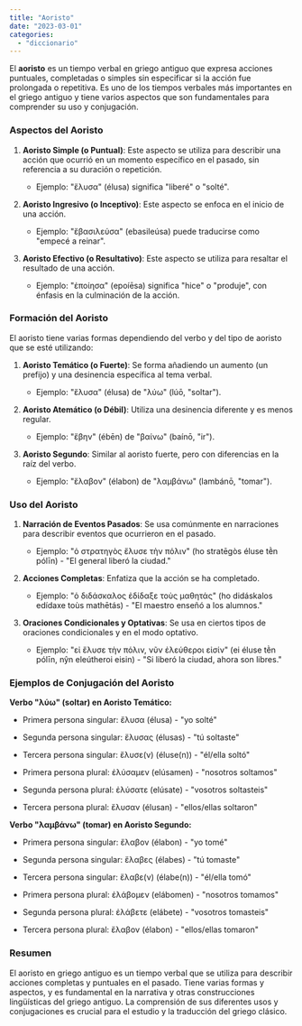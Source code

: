 ```yaml
---
title: "Aoristo"
date: "2023-03-01"
categories: 
  - "diccionario"
---
```


El **aoristo** es un tiempo verbal en griego antiguo que expresa acciones puntuales, completadas o simples sin especificar si la acción fue prolongada o repetitiva. Es uno de los tiempos verbales más importantes en el griego antiguo y tiene varios aspectos que son fundamentales para comprender su uso y conjugación.

### Aspectos del Aoristo

1. **Aoristo Simple (o Puntual)**: Este aspecto se utiliza para describir una acción que ocurrió en un momento específico en el pasado, sin referencia a su duración o repetición.
    - Ejemplo: "ἔλυσα" (élusa) significa "liberé" o "solté".

3. **Aoristo Ingresivo (o Inceptivo)**: Este aspecto se enfoca en el inicio de una acción.
    - Ejemplo: "ἔβασιλεύσα" (ebasileúsa) puede traducirse como "empecé a reinar".

5. **Aoristo Efectivo (o Resultativo)**: Este aspecto se utiliza para resaltar el resultado de una acción.
    - Ejemplo: "ἐποίησα" (epoíēsa) significa "hice" o "produje", con énfasis en la culminación de la acción.

### Formación del Aoristo

El aoristo tiene varias formas dependiendo del verbo y del tipo de aoristo que se esté utilizando:

1. **Aoristo Temático (o Fuerte)**: Se forma añadiendo un aumento (un prefijo) y una desinencia específica al tema verbal.
    - Ejemplo: "ἔλυσα" (élusa) de "λύω" (lúō, "soltar").

3. **Aoristo Atemático (o Débil)**: Utiliza una desinencia diferente y es menos regular.
    - Ejemplo: "ἔβην" (ébēn) de "βαίνω" (baínō, "ir").

5. **Aoristo Segundo**: Similar al aoristo fuerte, pero con diferencias en la raíz del verbo.
    - Ejemplo: "ἔλαβον" (élabon) de "λαμβάνω" (lambánō, "tomar").

### Uso del Aoristo

1. **Narración de Eventos Pasados**: Se usa comúnmente en narraciones para describir eventos que ocurrieron en el pasado.
    - Ejemplo: "ὁ στρατηγὸς ἔλυσε τὴν πόλιν" (ho stratēgòs éluse tḕn pólīn) - "El general liberó la ciudad."

3. **Acciones Completas**: Enfatiza que la acción se ha completado.
    - Ejemplo: "ὁ διδάσκαλος ἐδίδαξε τοὺς μαθητάς" (ho didáskalos edídaxe toùs mathētás) - "El maestro enseñó a los alumnos."

5. **Oraciones Condicionales y Optativas**: Se usa en ciertos tipos de oraciones condicionales y en el modo optativo.
    - Ejemplo: "εἰ ἔλυσε τὴν πόλιν, νῦν ἐλεύθεροι εἰσίν" (ei éluse tḕn pólīn, nŷn eleútheroi eisin) - "Si liberó la ciudad, ahora son libres."

### Ejemplos de Conjugación del Aoristo

**Verbo "λύω" (soltar) en Aoristo Temático:**

- Primera persona singular: ἔλυσα (élusa) - "yo solté"

- Segunda persona singular: ἔλυσας (élusas) - "tú soltaste"

- Tercera persona singular: ἔλυσε(ν) (éluse(n)) - "él/ella soltó"

- Primera persona plural: ἐλύσαμεν (elúsamen) - "nosotros soltamos"

- Segunda persona plural: ἐλύσατε (elúsate) - "vosotros soltasteis"

- Tercera persona plural: ἔλυσαν (élusan) - "ellos/ellas soltaron"

**Verbo "λαμβάνω" (tomar) en Aoristo Segundo:**

- Primera persona singular: ἔλαβον (élabon) - "yo tomé"

- Segunda persona singular: ἔλαβες (élabes) - "tú tomaste"

- Tercera persona singular: ἔλαβε(ν) (élabe(n)) - "él/ella tomó"

- Primera persona plural: ἐλάβομεν (elábomen) - "nosotros tomamos"

- Segunda persona plural: ἐλάβετε (elábete) - "vosotros tomasteis"

- Tercera persona plural: ἔλαβον (élabon) - "ellos/ellas tomaron"

### Resumen

El aoristo en griego antiguo es un tiempo verbal que se utiliza para describir acciones completas y puntuales en el pasado. Tiene varias formas y aspectos, y es fundamental en la narrativa y otras construcciones lingüísticas del griego antiguo. La comprensión de sus diferentes usos y conjugaciones es crucial para el estudio y la traducción del griego clásico.
